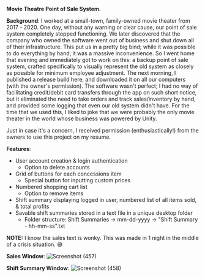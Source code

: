 <b>Movie Theatre Point of Sale System.</b>

<b>Background</b>: I worked at a small-town, family-owned movie theater from 2017 - 2020. One day, without any warning or clear cause, our point of sale system completely stopped functioning. We later discovered that the company who owned the software went out of business and shut down all of their infrastructure. This put us in a pretty big bind; while it was possible to do everything by hand, it was a massive inconvenience. So I went home that evening and immediately got to work on this: a backup point of sale system, crafted specifically to visually represent the old system as closely as possible for minimum employee adjustment. The next morning, I published a release build here, and downloaded it on all our computers (with the owner's permission). The software wasn't perfect; I had no way of facilitating credit/debit card transfers through the app on such short notice, but it eliminated the need to take orders and track sales/inventory by hand, and provided some logging that even our old system didn't have. For the time that we used this, I liked to joke that we were probably the only movie theater in the world whose business was powered by Unity. 

Just in case it's a concern, I received permission (enthusiastically!) from the owners to use this project on my resume. 

<b>Features</b>:

- User account creation & login authentication
     - Option to delete accounts
- Grid of buttons for each concessions item
     - Special button for inputting custom prices
- Numbered shopping cart list
     - Option to remove items
- Shift summary displaying logged in user, numbered list of all items sold, & total profits
- Savable shift summaries stored in a text file in a unique desktop folder
     - Folder structure: Shift Summaries -> mm-dd-yyyy -> "Shift Summary - hh-mm-ss".txt
 

<b>NOTE:</b> I know the sales text is wonky. This was made in 1 night in the middle of a crisis situation. 😅

<b>Sales Window</b>:
![Screenshot (457)](https://user-images.githubusercontent.com/31017086/74197141-a3895f00-4c13-11ea-8854-084c819e755d.png)


<b>Shift Summary Window</b>:
![Screenshot (458)](https://user-images.githubusercontent.com/31017086/74197156-aab06d00-4c13-11ea-85fb-acd40d15f2a9.png)
